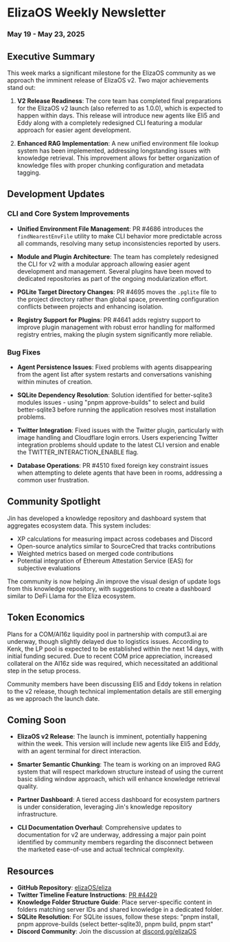# ElizaOS Weekly Newsletter
### May 19 - May 23, 2025

## Executive Summary

This week marks a significant milestone for the ElizaOS community as we approach the imminent release of ElizaOS v2. Two major achievements stand out:

1. **V2 Release Readiness**: The core team has completed final preparations for the ElizaOS v2 launch (also referred to as 1.0.0), which is expected to happen within days. This release will introduce new agents like Eli5 and Eddy along with a completely redesigned CLI featuring a modular approach for easier agent development.

2. **Enhanced RAG Implementation**: A new unified environment file lookup system has been implemented, addressing longstanding issues with knowledge retrieval. This improvement allows for better organization of knowledge files with proper chunking configuration and metadata tagging.

## Development Updates

### CLI and Core System Improvements

- **Unified Environment File Management**: PR #4686 introduces the `findNearestEnvFile` utility to make CLI behavior more predictable across all commands, resolving many setup inconsistencies reported by users.

- **Module and Plugin Architecture**: The team has completely redesigned the CLI for v2 with a modular approach allowing easier agent development and management. Several plugins have been moved to dedicated repositories as part of the ongoing modularization effort.

- **PGLite Target Directory Changes**: PR #4695 moves the `.pglite` file to the project directory rather than global space, preventing configuration conflicts between projects and enhancing isolation.

- **Registry Support for Plugins**: PR #4641 adds registry support to improve plugin management with robust error handling for malformed registry entries, making the plugin system significantly more reliable.

### Bug Fixes

- **Agent Persistence Issues**: Fixed problems with agents disappearing from the agent list after system restarts and conversations vanishing within minutes of creation.

- **SQLite Dependency Resolution**: Solution identified for better-sqlite3 modules issues - using "pnpm approve-builds" to select and build better-sqlite3 before running the application resolves most installation problems.

- **Twitter Integration**: Fixed issues with the Twitter plugin, particularly with image handling and Cloudflare login errors. Users experiencing Twitter integration problems should update to the latest CLI version and enable the TWITTER_INTERACTION_ENABLE flag.

- **Database Operations**: PR #4510 fixed foreign key constraint issues when attempting to delete agents that have been in rooms, addressing a common user frustration.

## Community Spotlight

Jin has developed a knowledge repository and dashboard system that aggregates ecosystem data. This system includes:

- XP calculations for measuring impact across codebases and Discord
- Open-source analytics similar to SourceCred that tracks contributions
- Weighted metrics based on merged code contributions
- Potential integration of Ethereum Attestation Service (EAS) for subjective evaluations

The community is now helping Jin improve the visual design of update logs from this knowledge repository, with suggestions to create a dashboard similar to DeFi Llama for the Eliza ecosystem.

## Token Economics

Plans for a COM/AI16z liquidity pool in partnership with comput3.ai are underway, though slightly delayed due to logistics issues. According to Kenk, the LP pool is expected to be established within the next 14 days, with initial funding secured. Due to recent COM price appreciation, increased collateral on the AI16z side was required, which necessitated an additional step in the setup process.

Community members have been discussing Eli5 and Eddy tokens in relation to the v2 release, though technical implementation details are still emerging as we approach the launch date.

## Coming Soon

- **ElizaOS v2 Release**: The launch is imminent, potentially happening within the week. This version will include new agents like Eli5 and Eddy, with an agent terminal for direct interaction.

- **Smarter Semantic Chunking**: The team is working on an improved RAG system that will respect markdown structure instead of using the current basic sliding window approach, which will enhance knowledge retrieval quality.

- **Partner Dashboard**: A tiered access dashboard for ecosystem partners is under consideration, leveraging Jin's knowledge repository infrastructure.

- **CLI Documentation Overhaul**: Comprehensive updates to documentation for v2 are underway, addressing a major pain point identified by community members regarding the disconnect between the marketed ease-of-use and actual technical complexity.

## Resources

- **GitHub Repository**: [elizaOS/eliza](https://github.com/elizaOS/eliza)
- **Twitter Timeline Feature Instructions**: [PR #4429](https://github.com/elizaOS/eliza/pull/4429)
- **Knowledge Folder Structure Guide**: Place server-specific content in folders matching server IDs and shared knowledge in a dedicated folder.
- **SQLite Resolution**: For SQLite issues, follow these steps: "pnpm install, pnpm approve-builds (select better-sqlite3), pnpm build, pnpm start"
- **Discord Community**: Join the discussion at [discord.gg/elizaOS](https://discord.gg/elizaOS)